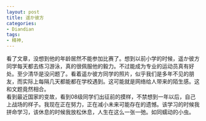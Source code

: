 ```yaml
---
layout: post
title: 遥か彼方
categories:
- Diandian
tags:
- 精神, 
---
```

看了文章，没想到他的年龄居然不能参加比赛了。想到以前小学的时候，遥か彼方同学每天都去练习游泳，真的很佩服他的毅力。不过能成为专业的运动员真有好处。至少清华是没问题了。看着遥か彼方同学的照片，似乎我们是多年不见的朋友，而实际上每隔几天都能都在学校遇到。这可能就是网络给人带来的陌生感。这和文题竟然相合。
<br />看到最近国家的变故，看到08级同学们出征前的摸样，不禁想到一年以后，自己上战场的样子。我现在正在努力，正在减小未来可能存在的遗憾。该学习的时候我拼命学习，该休息的时候我放松休息，人生在这么一张一弛。如同蠕动的小虫。